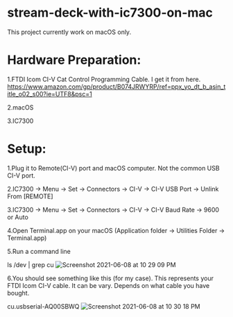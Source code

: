 # stream-deck-with-ic7300-on-mac
This project currently work on macOS only.

# Hardware Preparation:
 1.FTDI Icom CI-V Cat Control Programming Cable. I get it from here.
 https://www.amazon.com/gp/product/B074JRWYRP/ref=ppx_yo_dt_b_asin_title_o02_s00?ie=UTF8&psc=1
 
 2.macOS
 
 3.IC7300
 
 # Setup:
 1.Plug it to Remote(CI-V) port and macOS computer. Not the common USB CI-V port.
 
 2.IC7300 -> Menu -> Set -> Connectors -> CI-V -> CI-V USB Port -> Unlink From [REMOTE]
 
 3.IC7300 -> Menu -> Set -> Connectors -> CI-V -> CI-V Baud Rate -> 9600 or Auto
 
 4.Open Terminal.app on your macOS (Application folder -> Utilities Folder -> Terminal.app)
 
 5.Run a command line
  
   ls /dev | grep cu
   ![Screenshot 2021-06-08 at 10 29 09 PM](https://user-images.githubusercontent.com/39380985/121203905-0ee74d80-c8a9-11eb-840f-e764bae668a3.png)

   
 6.You should see something like this (for my case). This represents your FTDI Icom CI-V cable. It can be vary. Depends on what cable you have bought.
 
   cu.usbserial-AQ00SBWQ
   ![Screenshot 2021-06-08 at 10 30 18 PM](https://user-images.githubusercontent.com/39380985/121204148-4524cd00-c8a9-11eb-82e1-b43ad6ff579f.png)


